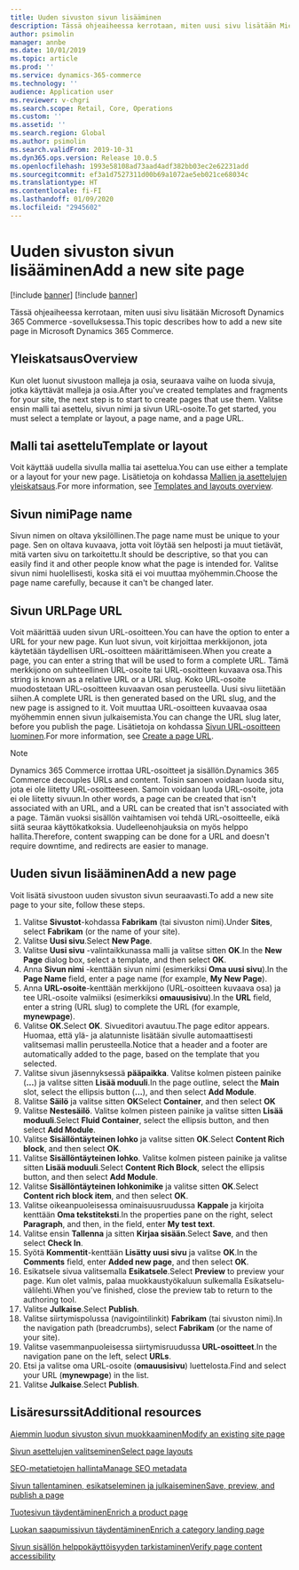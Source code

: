 ```yaml
---
title: Uuden sivuston sivun lisääminen
description: Tässä ohjeaiheessa kerrotaan, miten uusi sivu lisätään Microsoft Dynamics 365 Commerce -sovelluksessa.
author: psimolin
manager: annbe
ms.date: 10/01/2019
ms.topic: article
ms.prod: ''
ms.service: dynamics-365-commerce
ms.technology: ''
audience: Application user
ms.reviewer: v-chgri
ms.search.scope: Retail, Core, Operations
ms.custom: ''
ms.assetid: ''
ms.search.region: Global
ms.author: psimolin
ms.search.validFrom: 2019-10-31
ms.dyn365.ops.version: Release 10.0.5
ms.openlocfilehash: 1993e58108ad73aad4adf382bb03ec2e62231add
ms.sourcegitcommit: ef3a1d7527311d00b69a1072ae5eb021ce68034c
ms.translationtype: HT
ms.contentlocale: fi-FI
ms.lasthandoff: 01/09/2020
ms.locfileid: "2945602"
---
```

# <a name="add-a-new-site-page"></a><span data-ttu-id="0e988-103">Uuden sivuston sivun lisääminen</span><span class="sxs-lookup"><span data-stu-id="0e988-103">Add a new site page</span></span>

[!include [banner](includes/preview-banner.md)]
[!include [banner](includes/banner.md)]

<span data-ttu-id="0e988-104">Tässä ohjeaiheessa kerrotaan, miten uusi sivu lisätään Microsoft Dynamics 365 Commerce -sovelluksessa.</span><span class="sxs-lookup"><span data-stu-id="0e988-104">This topic describes how to add a new site page in Microsoft Dynamics 365 Commerce.</span></span>

## <a name="overview"></a><span data-ttu-id="0e988-105">Yleiskatsaus</span><span class="sxs-lookup"><span data-stu-id="0e988-105">Overview</span></span>

<span data-ttu-id="0e988-106">Kun olet luonut sivustoon malleja ja osia, seuraava vaihe on luoda sivuja, jotka käyttävät malleja ja osia.</span><span class="sxs-lookup"><span data-stu-id="0e988-106">After you've created templates and fragments for your site, the next step is to start to create pages that use them.</span></span> <span data-ttu-id="0e988-107">Valitse ensin malli tai asettelu, sivun nimi ja sivun URL-osoite.</span><span class="sxs-lookup"><span data-stu-id="0e988-107">To get started, you must select a template or layout, a page name, and a page URL.</span></span>

## <a name="template-or-layout"></a><span data-ttu-id="0e988-108">Malli tai asettelu</span><span class="sxs-lookup"><span data-stu-id="0e988-108">Template or layout</span></span>

<span data-ttu-id="0e988-109">Voit käyttää uudella sivulla mallia tai asettelua.</span><span class="sxs-lookup"><span data-stu-id="0e988-109">You can use either a template or a layout for your new page.</span></span> <span data-ttu-id="0e988-110">Lisätietoja on kohdassa [Mallien ja asettelujen yleiskatsaus](templates-layouts-overview.md).</span><span class="sxs-lookup"><span data-stu-id="0e988-110">For more information, see [Templates and layouts overview](templates-layouts-overview.md).</span></span>

## <a name="page-name"></a><span data-ttu-id="0e988-111">Sivun nimi</span><span class="sxs-lookup"><span data-stu-id="0e988-111">Page name</span></span>

<span data-ttu-id="0e988-112">Sivun nimen on oltava yksilöllinen.</span><span class="sxs-lookup"><span data-stu-id="0e988-112">The page name must be unique to your page.</span></span> <span data-ttu-id="0e988-113">Sen on oltava kuvaava, jotta voit löytää sen helposti ja muut tietävät, mitä varten sivu on tarkoitettu.</span><span class="sxs-lookup"><span data-stu-id="0e988-113">It should be descriptive, so that you can easily find it and other people know what the page is intended for.</span></span> <span data-ttu-id="0e988-114">Valitse sivun nimi huolellisesti, koska sitä ei voi muuttaa myöhemmin.</span><span class="sxs-lookup"><span data-stu-id="0e988-114">Choose the page name carefully, because it can't be changed later.</span></span>

## <a name="page-url"></a><span data-ttu-id="0e988-115">Sivun URL</span><span class="sxs-lookup"><span data-stu-id="0e988-115">Page URL</span></span>

<span data-ttu-id="0e988-116">Voit määrittää uuden sivun URL-osoitteen.</span><span class="sxs-lookup"><span data-stu-id="0e988-116">You can have the option to enter a URL for your new page.</span></span> <span data-ttu-id="0e988-117">Kun luot sivun, voit kirjoittaa merkkijonon, jota käytetään täydellisen URL-osoitteen määrittämiseen.</span><span class="sxs-lookup"><span data-stu-id="0e988-117">When you create a page, you can enter a string that will be used to form a complete URL.</span></span> <span data-ttu-id="0e988-118">Tämä merkkijono on suhteellinen URL-osoite tai URL-osoitteen kuvaava osa.</span><span class="sxs-lookup"><span data-stu-id="0e988-118">This string is known as a relative URL or a URL slug.</span></span> <span data-ttu-id="0e988-119">Koko URL-osoite muodostetaan URL-osoitteen kuvaavan osan perusteella. Uusi sivu liitetään siihen.</span><span class="sxs-lookup"><span data-stu-id="0e988-119">A complete URL is then generated based on the URL slug, and the new page is assigned to it.</span></span> <span data-ttu-id="0e988-120">Voit muuttaa URL-osoitteen kuvaavaa osaa myöhemmin ennen sivun julkaisemista.</span><span class="sxs-lookup"><span data-stu-id="0e988-120">You can change the URL slug later, before you publish the page.</span></span> <span data-ttu-id="0e988-121">Lisätietoja on kohdassa [Sivun URL-osoitteen luominen](create-page-URL.md).</span><span class="sxs-lookup"><span data-stu-id="0e988-121">For more information, see [Create a page URL](create-page-URL.md).</span></span>

> [!NOTE]
> <span data-ttu-id="0e988-122">Dynamics 365 Commerce irrottaa URL-osoitteet ja sisällön.</span><span class="sxs-lookup"><span data-stu-id="0e988-122">Dynamics 365 Commerce decouples URLs and content.</span></span> <span data-ttu-id="0e988-123">Toisin sanoen voidaan luoda situ, jota ei ole liitetty URL-osoitteeseen. Samoin voidaan luoda URL-osoite, jota ei ole liitetty sivuun.</span><span class="sxs-lookup"><span data-stu-id="0e988-123">In other words, a page can be created that isn't associated with an URL, and a URL can be created that isn't associated with a page.</span></span> <span data-ttu-id="0e988-124">Tämän vuoksi sisällön vaihtamisen voi tehdä URL-osoitteelle, eikä siitä seuraa käyttökatkoksia. Uudelleenohjauksia on myös helppo hallita.</span><span class="sxs-lookup"><span data-stu-id="0e988-124">Therefore, content swapping can be done for a URL and doesn't require downtime, and redirects are easier to manage.</span></span>

## <a name="add-a-new-page"></a><span data-ttu-id="0e988-125">Uuden sivun lisääminen</span><span class="sxs-lookup"><span data-stu-id="0e988-125">Add a new page</span></span>

<span data-ttu-id="0e988-126">Voit lisätä sivustoon uuden sivuston sivun seuraavasti.</span><span class="sxs-lookup"><span data-stu-id="0e988-126">To add a new site page to your site, follow these steps.</span></span>

1. <span data-ttu-id="0e988-127">Valitse **Sivustot**-kohdassa **Fabrikam** (tai sivuston nimi).</span><span class="sxs-lookup"><span data-stu-id="0e988-127">Under **Sites**, select **Fabrikam** (or the name of your site).</span></span>
1. <span data-ttu-id="0e988-128">Valitse **Uusi sivu**.</span><span class="sxs-lookup"><span data-stu-id="0e988-128">Select **New Page**.</span></span>
1. <span data-ttu-id="0e988-129">Valitse **Uusi sivu** -valintaikkunassa malli ja valitse sitten **OK**.</span><span class="sxs-lookup"><span data-stu-id="0e988-129">In the **New Page** dialog box, select a template, and then select **OK**.</span></span>
1. <span data-ttu-id="0e988-130">Anna **Sivun nimi** -kenttään sivun nimi (esimerkiksi **Oma uusi sivu**).</span><span class="sxs-lookup"><span data-stu-id="0e988-130">In the **Page Name** field, enter a page name (for example, **My New Page**).</span></span>
1. <span data-ttu-id="0e988-131">Anna **URL-osoite**-kenttään merkkijono (URL-osoitteen kuvaava osa) ja tee URL-osoite valmiiksi (esimerkiksi **omauusisivu**).</span><span class="sxs-lookup"><span data-stu-id="0e988-131">In the **URL** field, enter a string (URL slug) to complete the URL (for example, **mynewpage**).</span></span>
1. <span data-ttu-id="0e988-132">Valitse **OK**.</span><span class="sxs-lookup"><span data-stu-id="0e988-132">Select **OK**.</span></span> <span data-ttu-id="0e988-133">Sivueditori avautuu.</span><span class="sxs-lookup"><span data-stu-id="0e988-133">The page editor appears.</span></span> <span data-ttu-id="0e988-134">Huomaa, että ylä- ja alatunniste lisätään sivulle automaattisesti valitsemasi mallin perusteella.</span><span class="sxs-lookup"><span data-stu-id="0e988-134">Notice that a header and a footer are automatically added to the page, based on the template that you selected.</span></span>
1. <span data-ttu-id="0e988-135">Valitse sivun jäsennyksessä **pääpaikka**. Valitse kolmen pisteen painike (**...**) ja valitse sitten **Lisää moduuli**.</span><span class="sxs-lookup"><span data-stu-id="0e988-135">In the page outline, select the **Main** slot, select the ellipsis button (**...**), and then select **Add Module**.</span></span>
1. <span data-ttu-id="0e988-136">Valitse **Säilö** ja valitse sitten **OK**</span><span class="sxs-lookup"><span data-stu-id="0e988-136">Select **Container**, and then select **OK**</span></span>
1. <span data-ttu-id="0e988-137">Valitse **Nestesäilö**. Valitse kolmen pisteen painike ja valitse sitten **Lisää moduuli**.</span><span class="sxs-lookup"><span data-stu-id="0e988-137">Select **Fluid Container**, select the ellipsis button, and then select **Add Module**.</span></span>
1. <span data-ttu-id="0e988-138">Valitse **Sisällöntäyteinen lohko** ja valitse sitten **OK**.</span><span class="sxs-lookup"><span data-stu-id="0e988-138">Select **Content Rich block**, and then select **OK**.</span></span>
1. <span data-ttu-id="0e988-139">Valitse **Sisällöntäyteinen lohko**. Valitse kolmen pisteen painike ja valitse sitten **Lisää moduuli**.</span><span class="sxs-lookup"><span data-stu-id="0e988-139">Select **Content Rich Block**, select the ellipsis button, and then select **Add Module**.</span></span>
1. <span data-ttu-id="0e988-140">Valitse **Sisällöntäyteinen lohkonimike** ja valitse sitten **OK**.</span><span class="sxs-lookup"><span data-stu-id="0e988-140">Select **Content rich block item**, and then select **OK**.</span></span>
1. <span data-ttu-id="0e988-141">Valitse oikeanpuoleisessa ominaisuusruudussa **Kappale** ja kirjoita kenttään **Oma tekstiteksti**.</span><span class="sxs-lookup"><span data-stu-id="0e988-141">In the properties pane on the right, select **Paragraph**, and then, in the field, enter **My test text**.</span></span>
1. <span data-ttu-id="0e988-142">Valitse ensin **Tallenna** ja sitten **Kirjaa sisään**.</span><span class="sxs-lookup"><span data-stu-id="0e988-142">Select **Save**, and then select **Check In**.</span></span>
1. <span data-ttu-id="0e988-143">Syötä **Kommentit**-kenttään **Lisätty uusi sivu** ja valitse **OK**.</span><span class="sxs-lookup"><span data-stu-id="0e988-143">In the **Comments** field, enter **Added new page**, and then select **OK**.</span></span>
1. <span data-ttu-id="0e988-144">Esikatsele sivua valitsemalla **Esikatsele**.</span><span class="sxs-lookup"><span data-stu-id="0e988-144">Select **Preview** to preview your page.</span></span> <span data-ttu-id="0e988-145">Kun olet valmis, palaa muokkaustyökaluun sulkemalla Esikatselu-välilehti.</span><span class="sxs-lookup"><span data-stu-id="0e988-145">When you've finished, close the preview tab to return to the authoring tool.</span></span>
1. <span data-ttu-id="0e988-146">Valitse **Julkaise**.</span><span class="sxs-lookup"><span data-stu-id="0e988-146">Select **Publish**.</span></span>
1. <span data-ttu-id="0e988-147">Valitse siirtymispolussa (navigointilinkit) **Fabrikam** (tai sivuston nimi).</span><span class="sxs-lookup"><span data-stu-id="0e988-147">In the navigation path (breadcrumbs), select **Fabrikam** (or the name of your site).</span></span>
1. <span data-ttu-id="0e988-148">Valitse vasemmanpuoleisessa siirtymisruudussa **URL-osoitteet**.</span><span class="sxs-lookup"><span data-stu-id="0e988-148">In the navigation pane on the left, select **URLs**.</span></span>
1. <span data-ttu-id="0e988-149">Etsi ja valitse oma URL-osoite (**omauusisivu**) luettelosta.</span><span class="sxs-lookup"><span data-stu-id="0e988-149">Find and select your URL (**mynewpage**) in the list.</span></span>
1. <span data-ttu-id="0e988-150">Valitse **Julkaise**.</span><span class="sxs-lookup"><span data-stu-id="0e988-150">Select **Publish**.</span></span>

## <a name="additional-resources"></a><span data-ttu-id="0e988-151">Lisäresurssit</span><span class="sxs-lookup"><span data-stu-id="0e988-151">Additional resources</span></span>

[<span data-ttu-id="0e988-152">Aiemmin luodun sivuston sivun muokkaaminen</span><span class="sxs-lookup"><span data-stu-id="0e988-152">Modify an existing site page</span></span>](modify-existing-page.md)

[<span data-ttu-id="0e988-153">Sivun asettelujen valitseminen</span><span class="sxs-lookup"><span data-stu-id="0e988-153">Select page layouts</span></span>](select-page-layouts.md)

[<span data-ttu-id="0e988-154">SEO-metatietojen hallinta</span><span class="sxs-lookup"><span data-stu-id="0e988-154">Manage SEO metadata</span></span>](manage-seo-metadata.md)

[<span data-ttu-id="0e988-155">Sivun tallentaminen, esikatseleminen ja julkaiseminen</span><span class="sxs-lookup"><span data-stu-id="0e988-155">Save, preview, and publish a page</span></span>](save-preview-publish-page.md)

[<span data-ttu-id="0e988-156">Tuotesivun täydentäminen</span><span class="sxs-lookup"><span data-stu-id="0e988-156">Enrich a product page</span></span>](enrich-product-page.md)

[<span data-ttu-id="0e988-157">Luokan saapumissivun täydentäminen</span><span class="sxs-lookup"><span data-stu-id="0e988-157">Enrich a category landing page</span></span>](enrich-category-page.md)

[<span data-ttu-id="0e988-158">Sivun sisällön helppokäyttöisyyden tarkistaminen</span><span class="sxs-lookup"><span data-stu-id="0e988-158">Verify page content accessibility</span></span>](verify-accessibility.md)
